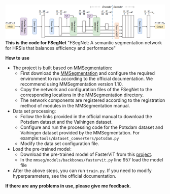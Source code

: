![img](network.png)
**This is the code for FSegNet**
"FSegNet: A semantic segmentation network for HRSIs that balances efficiency and performance"

**How to use**

* The project is built based on [MMSegmentation](https://github.com/open-mmlab/mmsegmentation):
    *  First download the [MMSegmentation](https://github.com/open-mmlab/mmsegmentation) and configure the required environment to run according to the official documentation. We recommend using MMSegmentation version 1.10.
    *  Copy the network and configuration files of the FSegNet to the corresponding locations in the MMSegmentation directory.
    *  The network components are registered according to the registration method of modules in the MMSegmentation manual.
* Data set processing:
    *  Follow the links provided in the official manual to download the Potsdam dataset and the Vaihingen dataset.
    *  Configure and run the processing code for the Potsdam dataset and Vaihingen dataset provided by the MMSegmentation. For example:`tools/dataset_converters/potsdam.py`
    *  Modify the data set configuration file. 
* Load the pre-trained model:
    *  Download the pre-trained model of FasterViT from this [project](https://github.com/NVlabs/FasterViT).
    *  In the `mmseg/models/backbones/fastervit.py` line 957 load the model file
* After the above steps, you can run `train.py`. If you need to modify hyperparameters, see the official documentation.


**If there are any problems in use, please give me feedback.**
